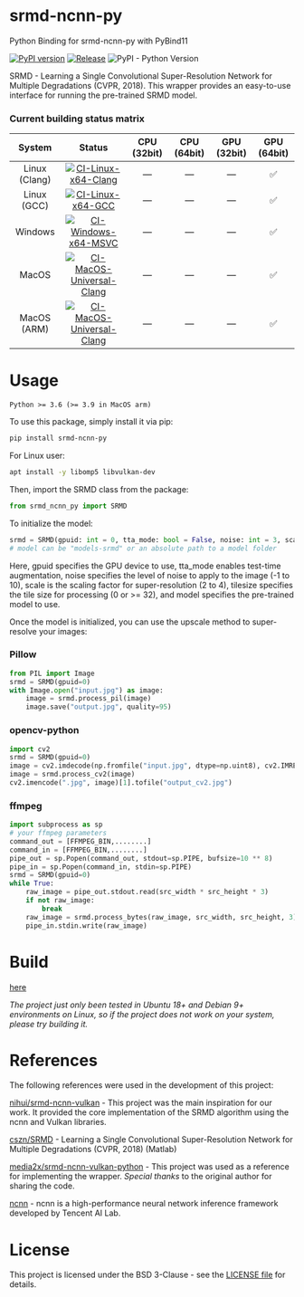 # srmd-ncnn-py

Python Binding for srmd-ncnn-py with PyBind11

[![PyPI version](https://badge.fury.io/py/srmd-ncnn-py.svg?123456)](https://badge.fury.io/py/srmd-ncnn-py?123456)
[![Release](https://github.com/Tohrusky/srmd-ncnn-py/actions/workflows/Release.yml/badge.svg)](https://github.com/Tohrusky/srmd-ncnn-py/actions/workflows/Release.yml)
![PyPI - Python Version](https://img.shields.io/pypi/pyversions/srmd-ncnn-py)

SRMD - Learning a Single Convolutional Super-Resolution Network for Multiple Degradations (CVPR, 2018).
This wrapper provides an easy-to-use interface for running the pre-trained SRMD model.

### Current building status matrix

|    System     |                                                                                                          Status                                                                                                           | CPU (32bit) | CPU (64bit) | GPU (32bit) |    GPU (64bit)     |
| :-----------: | :-----------------------------------------------------------------------------------------------------------------------------------------------------------------------------------------------------------------------: | :---------: | :---------: | :---------: | :----------------: |
| Linux (Clang) |          [![CI-Linux-x64-Clang](https://github.com/Tohrusky/srmd-ncnn-py/actions/workflows/CI-Linux-x64-Clang.yml/badge.svg)](https://github.com/Tohrusky/srmd-ncnn-py/actions/workflows/CI-Linux-x64-Clang.yml)          |      —      |      —      |      —      | :white_check_mark: |
|  Linux (GCC)  |             [![CI-Linux-x64-GCC](https://github.com/Tohrusky/srmd-ncnn-py/actions/workflows/CI-Linux-x64-GCC.yml/badge.svg)](https://github.com/Tohrusky/srmd-ncnn-py/actions/workflows/CI-Linux-x64-GCC.yml)             |      —      |      —      |      —      | :white_check_mark: |
|    Windows    |        [![CI-Windows-x64-MSVC](https://github.com/Tohrusky/srmd-ncnn-py/actions/workflows/CI-Windows-x64-MSVC.yml/badge.svg)](https://github.com/Tohrusky/srmd-ncnn-py/actions/workflows/CI-Windows-x64-MSVC.yml)         |      —      |      —      |      —      | :white_check_mark: |
|     MacOS     | [![CI-MacOS-Universal-Clang](https://github.com/Tohrusky/srmd-ncnn-py/actions/workflows/CI-MacOS-Universal-Clang.yml/badge.svg)](https://github.com/Tohrusky/srmd-ncnn-py/actions/workflows/CI-MacOS-Universal-Clang.yml) |      —      |      —      |      —      | :white_check_mark: |
|  MacOS (ARM)  | [![CI-MacOS-Universal-Clang](https://github.com/Tohrusky/srmd-ncnn-py/actions/workflows/CI-MacOS-Universal-Clang.yml/badge.svg)](https://github.com/Tohrusky/srmd-ncnn-py/actions/workflows/CI-MacOS-Universal-Clang.yml) |      —      |      —      |      —      | :white_check_mark: |

# Usage

`Python >= 3.6 (>= 3.9 in MacOS arm)`

To use this package, simply install it via pip:

```sh
pip install srmd-ncnn-py
```

For Linux user:

```sh
apt install -y libomp5 libvulkan-dev
```

Then, import the SRMD class from the package:

```python
from srmd_ncnn_py import SRMD
```

To initialize the model:

```python
srmd = SRMD(gpuid: int = 0, tta_mode: bool = False, noise: int = 3, scale: int = 2, tilesize: int = 0, model: int = 0)
# model can be "models-srmd" or an absolute path to a model folder
```

Here, gpuid specifies the GPU device to use, tta_mode enables test-time augmentation, noise specifies the level of noise to apply to the image (-1 to 10), scale is the scaling factor for super-resolution (2 to 4), tilesize specifies the tile size for processing (0 or >= 32), and model specifies the pre-trained model to use.

Once the model is initialized, you can use the upscale method to super-resolve your images:

### Pillow

```python
from PIL import Image
srmd = SRMD(gpuid=0)
with Image.open("input.jpg") as image:
    image = srmd.process_pil(image)
    image.save("output.jpg", quality=95)
```

### opencv-python

```python
import cv2
srmd = SRMD(gpuid=0)
image = cv2.imdecode(np.fromfile("input.jpg", dtype=np.uint8), cv2.IMREAD_COLOR)
image = srmd.process_cv2(image)
cv2.imencode(".jpg", image)[1].tofile("output_cv2.jpg")
```

### ffmpeg

```python
import subprocess as sp
# your ffmpeg parameters
command_out = [FFMPEG_BIN,........]
command_in = [FFMPEG_BIN,........]
pipe_out = sp.Popen(command_out, stdout=sp.PIPE, bufsize=10 ** 8)
pipe_in = sp.Popen(command_in, stdin=sp.PIPE)
srmd = SRMD(gpuid=0)
while True:
    raw_image = pipe_out.stdout.read(src_width * src_height * 3)
    if not raw_image:
        break
    raw_image = srmd.process_bytes(raw_image, src_width, src_height, 3)
    pipe_in.stdin.write(raw_image)
```

# Build

[here](https://github.com/Tohrusky/srmd-ncnn-py/blob/main/.github/workflows/Release.yml)

_The project just only been tested in Ubuntu 18+ and Debian 9+ environments on Linux, so if the project does not work on your system, please try building it._

# References

The following references were used in the development of this project:

[nihui/srmd-ncnn-vulkan](https://github.com/nihui/srmd-ncnn-vulkan) - This project was the main inspiration for our work. It provided the core implementation of the SRMD algorithm using the ncnn and Vulkan libraries.

[cszn/SRMD](https://github.com/cszn/SRMD) - Learning a Single Convolutional Super-Resolution Network for Multiple Degradations (CVPR, 2018) (Matlab)

[media2x/srmd-ncnn-vulkan-python](https://github.com/media2x/srmd-ncnn-vulkan-python) - This project was used as a reference for implementing the wrapper. _Special thanks_ to the original author for sharing the code.

[ncnn](https://github.com/Tencent/ncnn) - ncnn is a high-performance neural network inference framework developed by Tencent AI Lab.

# License

This project is licensed under the BSD 3-Clause - see the [LICENSE file](https://github.com/Tohrusky/srmd-ncnn-py/blob/main/LICENSE) for details.
